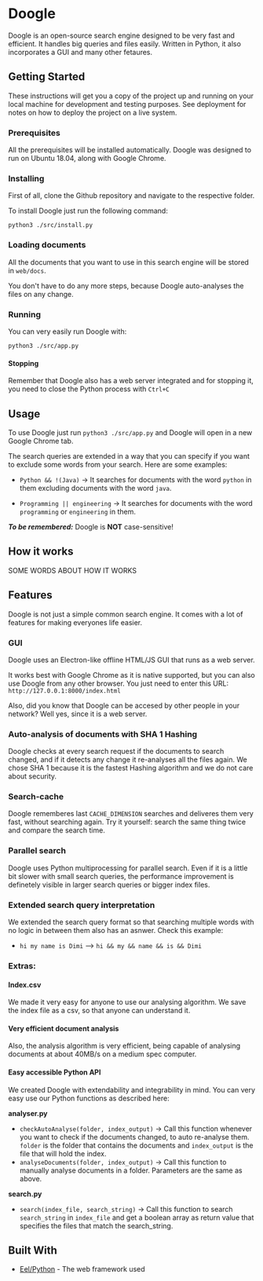 # Doogle

Doogle is an open-source search engine designed to be very fast and efficient. It handles big queries and files easily. Written in Python, it also incorporates a GUI and many other fetaures.

## Getting Started

These instructions will get you a copy of the project up and running on your local machine for development and testing purposes. See deployment for notes on how to deploy the project on a live system.

### Prerequisites

All the prerequisites will be installed automatically. Doogle was designed to run on Ubuntu 18.04, along with Google Chrome.

### Installing

First of all, clone the Github repository and navigate to the respective folder.

To install Doogle just run the following command:
```
python3 ./src/install.py
```

### Loading documents

All the documents that you want to use in this search engine will be stored in `web/docs`.

You don't have to do any more steps, because Doogle auto-analyses the files on any change.

### Running

You can very easily run Doogle with:
```
python3 ./src/app.py
```
#### Stopping
Remember that Doogle also has a web server integrated and for stopping it, you need to close the Python process with `Ctrl+C` 

## Usage

To use Doogle just run `python3 ./src/app.py` and Doogle will open in a new Google Chrome tab.

The search queries are extended in a way that you can specify if you want to exclude some words from your search.
Here are some examples:

* `Python && !(Java)`  -> It searches for documents with the word `python` in them excluding documents with the word `java`.

* `Programming || engineering`  -> It searches for documents with the word `programming` or `engineering` in them.

***To be remembered:*** Doogle is **NOT** case-sensitive! 

## How it works

SOME WORDS ABOUT HOW IT WORKS


## Features

Doogle is not just a simple common search engine. It comes with a lot of features for making everyones life easier.

### GUI

Doogle uses an Electron-like offline HTML/JS GUI that runs as a web server.

It works best with Google Chrome as it is native supported, but you can also use Doogle from any other browser. You just need to enter this URL: `http://127.0.0.1:8000/index.html`

Also, did you know that Doogle can be accesed by other people in your network? Well yes, since it is a web server.

### Auto-analysis of documents with SHA 1 Hashing

Doogle checks at every search request if the documents to search changed, and if it detects any change it re-analyses all the files again. We chose SHA 1 because it is the fastest Hashing algorithm and we do not care about security.

### Search-cache

Doogle rememberes last `CACHE_DIMENSION` searches and deliveres them very fast, without searching again. Try it yourself: search the same thing twice and compare the search time.

### Parallel search

Doogle uses Python multiprocessing for parallel search. Even if it is a little bit slower with small search queries, the performance improvement is definetely visible in larger search queries or bigger index files.

### Extended search query interpretation

We extended the search query format so that searching multiple words with no logic in between them also has an asnwer. Check this example:
* `hi my name is Dimi`  -->  `hi && my && name && is && Dimi`

### Extras:
#### Index.csv
We made it very easy for anyone to use our analysing algorithm. We save the index file as a csv, so that anyone can understand it.
#### Very efficient document analysis
Also, the analysis algorithm is very efficient, being capable of analysing documents at about 40MB/s on a medium spec computer.
#### Easy accessible Python API
We created Doogle with extendability and integrability in mind. You can very easy use our Python functions as described here:

**analyser.py**
* `checkAutoAnalyse(folder, index_output)` -> Call this function whenever you want to check if the documents changed, to auto re-analyse them. `folder` is the folder that contains the documents and `index_output` is the file that will hold the index.
* `analyseDocuments(folder, index_output)` -> Call this function to manually analyse documents in a folder. Parameters are the same as above.

**search.py**
* `search(index_file, search_string)` -> Call this function to search `search_string` in `index_file` and get a boolean array as return value that specifies the files that match the search_string.

## Built With

* [Eel/Python](https://github.com/samuelhwilliams/Eel) - The web framework used

